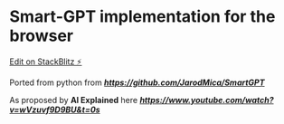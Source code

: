 # Smart-GPT implementation for the browser

[Edit on StackBlitz ⚡️](https://stackblitz.com/edit/smart-gpt)

Ported from python from ***https://github.com/JarodMica/SmartGPT***
 
As proposed by **AI Explained** here ***https://www.youtube.com/watch?v=wVzuvf9D9BU&t=0s***
 